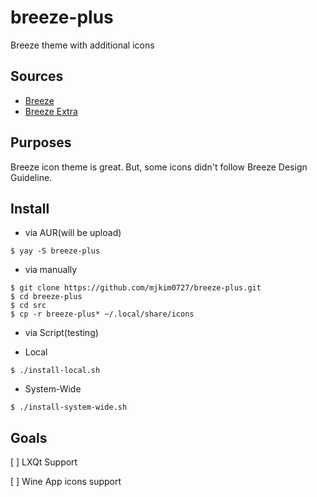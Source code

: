 # breeze-plus
 Breeze theme with additional icons

## Sources

* [Breeze](https://invent.kde.org/frameworks/breeze-icons)
* [Breeze Extra](https://github.com/varlesh/breeze-extra)

## Purposes

Breeze icon theme is great. But, some icons didn't follow Breeze Design Guideline.

## Install

* via AUR(will be upload)

```
$ yay -S breeze-plus
```

* via manually

```
$ git clone https://github.com/mjkim0727/breeze-plus.git
$ cd breeze-plus
$ cd src
$ cp -r breeze-plus* ~/.local/share/icons
```

* via Script(testing)

 - Local

```
$ ./install-local.sh
```

 - System-Wide

```
$ ./install-system-wide.sh
```

## Goals

[ ] LXQt Support

[ ] Wine App icons support
